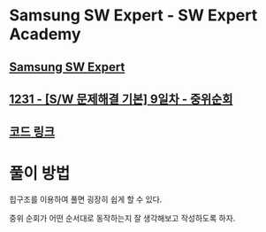 # Samsung SW Expert - SW Expert Academy
[Samsung SW Expert](https://www.swexpertacademy.com)
-------------------------------------------
[1231 - [S/W 문제해결 기본] 9일차 - 중위순회](https://www.swexpertacademy.com/main/code/problem/problemDetail.do?contestProbId=AV140YnqAIECFAYD&categoryId=AV140YnqAIECFAYD&categoryType=CODE)
-------------------------------------------
[코드 링크](https://github.com/kh030728/SW-expert-academy-study-storage/blob/master/kh030728/1231/1231.cpp)
-------------------------------------------
# 풀이 방법

힙구조를 이용하여 풀면 굉장히 쉽게 할 수 있다.

중위 순회가 어떤 순서대로 동작하는지 잘 생각해보고 작성하도록 하자.